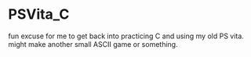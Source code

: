 # PSVita_C

fun excuse for me to get back into practicing C and using my old PS vita. might make another small ASCII game or something. 
